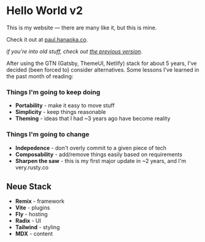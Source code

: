 # Hello World v2

This is my website — there are many like it, but this is mine.

Check it out at [paul.hanaoka.co](https://paul.hanaoka.co).

_if you're into old stuff, check out [the previous version](https://v1.paul.hanaoka.co)._

After using the GTN (Gatsby, ThemeUI, Netlify) stack for about 5 years, I've decided (been forced to) consider alternatives. Some lessons I've learned in the past month of reading:

### Things I'm going to keep doing

- **Portability** - make it easy to move stuff
- **Simplicity** - keep things reasonable
- **Theming** - ideas that I had ~3 years ago have become reality

### Things I'm going to change
- **Indepedence** - don't overly commit to a given piece of tech
- **Composability** - add/remove things easily based on requirements
- **Sharpen the saw** - this is my first major update in ~2 years, and I'm very.rusty.co

## Neue Stack

- **Remix** - framework
- **Vite** - plugins
- **Fly** - hosting
- **Radix** - UI
- **Tailwind** - styling
- **MDX** - content